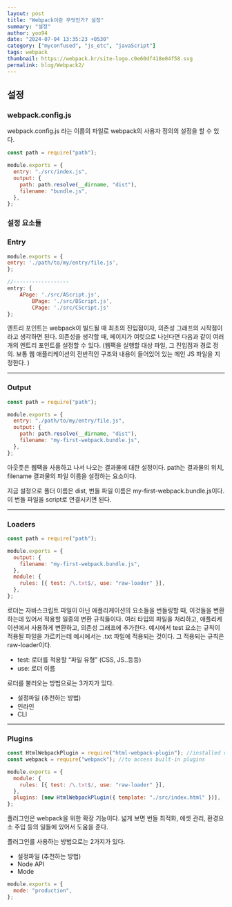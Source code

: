```yaml
---
layout: post
title: "Webpack이란 무엇인가? 설정"
summary: "설정"
author: yoo94
date: "2024-07-04 13:35:23 +0530"
category: ["myconfused", "js_etc", "javaScript"]
tags: webpack
thumbnail: https://webpack.kr/site-logo.c0e60df418e04f58.svg
permalink: blog/Webpack2/
---
```


## 설정

### webpack.config.js

webpack.config.js 라는 이름의 파일로 webpack의 사용자 정의의 설정을 할 수 있다.

```javascript
const path = require("path");

module.exports = {
  entry: "./src/index.js",
  output: {
    path: path.resolve(__dirname, "dist"),
    filename: "bundle.js",
  },
};
```

### 설정 요소들

### Entry

```javascript
module.exports = {
entry: './path/to/my/entry/file.js',
};

//------------------
entry: {
    APage: './src/AScript.js',
        BPage: './src/BScript.js',
        CPage: './src/CScript.js'
};
```

엔트리 포인트는 webpack이 빌드될 때 최초의 진입점이자, 의존성 그래프의 시작점이라고 생각하면 된다.
의존성을 생각할 때, 페이지가 여럿으로 나뉜다면 다음과 같이 여러 개의 엔트리 포인트를 설정할 수 있다.
(웹팩을 실행할 대상 파일, 그 진입점과 경로 정의. 보통 웹 애플리케이션의 전반적인 구조와 내용이 들어있어 있는 메인 JS 파일을 지정한다.
)

---

### Output

```javascript
const path = require("path");

module.exports = {
  entry: "./path/to/my/entry/file.js",
  output: {
    path: path.resolve(__dirname, "dist"),
    filename: "my-first-webpack.bundle.js",
  },
};
```

아웃풋은 웹팩을 사용하고 나서 나오는 결과물에 대한 설정이다.
path는 결과물의 위치, filename 결과물의 파일 이름을 설정하는 요소이다.

지금 설정으로 폴더 이름은 dist, 번들 파일 이름은 my-first-webpack.bundle.js이다.
이 번들 파일을 script로 연결시키면 된다.

---

### Loaders

```javascript
const path = require("path");

module.exports = {
  output: {
    filename: "my-first-webpack.bundle.js",
  },
  module: {
    rules: [{ test: /\.txt$/, use: "raw-loader" }],
  },
};
```

로더는 자바스크립트 파일이 아닌 애플리케이션의 요소들을 번들링할 때, 이것들을 변환하는데 있어서 적용할 일종의 변환 규칙들이다.
여러 타입의 파일을 처리하고, 애플리케이션에서 사용하게 변환하고, 의존성 그래프에 추가한다.
예시에서 test 요소는 규칙이 적용될 파일을 가르키는데 예시에서는 .txt 파일에 적용되는 것이다.
그 적용되는 규칙은 raw-loader이다.

- test: 로더를 적용할 “파일 유형” (CSS, JS..등등)
- use: 로더 이름

로더를 불러오는 방법으로는 3가지가 있다.

- 설정파일 (추천하는 방법)
- 인라인
- CLI

---

### Plugins

```javascript
const HtmlWebpackPlugin = require("html-webpack-plugin"); //installed via npm
const webpack = require("webpack"); //to access built-in plugins

module.exports = {
  module: {
    rules: [{ test: /\.txt$/, use: "raw-loader" }],
  },
  plugins: [new HtmlWebpackPlugin({ template: "./src/index.html" })],
};
```

플러그인은 webpack을 위한 확장 기능이다. 넓게 보면 번들 최적화, 에셋 관리, 환경요소 주입 등의 일들에 있어서 도움을 준다.

플러그인를 사용하는 방법으로는 2가지가 있다.

- 설정파일 (추천하는 방법)
- Node API
- Mode

```javascript
module.exports = {
  mode: "production",
};
```
